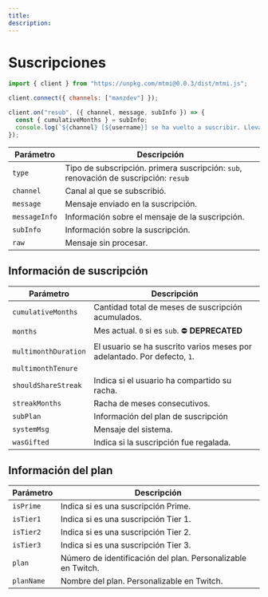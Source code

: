 ```yaml
---
title:
description:
---
```


# Suscripciones

```js
import { client } from "https://unpkg.com/mtmi@0.0.3/dist/mtmi.js";

client.connect({ channels: ["manzdev"] });

client.on("resub", ({ channel, message, subInfo }) => {
  const { cumulativeMonths } = subInfo;
  console.log(`${channel} [${username}] se ha vuelto a suscribir. Lleva ${cumulativeMonths} mes(es).`);
});
```

| Parámetro | Descripción |
|-|-|
| `type` | Tipo de subscripción. primera suscripción: `sub`, renovación de suscripción: `resub` |
| `channel` | Canal al que se subscribió. |
| `message` | Mensaje enviado en la suscripción. |
| `messageInfo` | Información sobre el mensaje de la suscripción. |
| `subInfo` | Información sobre la suscripción. |
| `raw` | Mensaje sin procesar. |

## Información de suscripción

| Parámetro | Descripción |
|-|-|
| `cumulativeMonths` | Cantidad total de meses de suscripción acumulados. |
| `months` | Mes actual. `0` si es `sub`. ⛔ **DEPRECATED** |
| `multimonthDuration` | El usuario se ha suscrito varios meses por adelantado. Por defecto, `1`. |
| `multimonthTenure` |  |
| `shouldShareStreak` | Indica si el usuario ha compartido su racha. |
| `streakMonths` | Racha de meses consecutivos. |
| `subPlan` | Información del plan de suscripción |
| `systemMsg` | Mensaje del sistema. |
| `wasGifted` | Indica si la suscripción fue regalada. |

## Información del plan

| Parámetro | Descripción |
|-|-|
| `isPrime` | Indica si es una suscripción Prime. |
| `isTier1` | Indica si es una suscripción Tier 1. |
| `isTier2` | Indica si es una suscripción Tier 2. |
| `isTier3` | Indica si es una suscripción Tier 3. |
| `plan`    | Número de identificación del plan. Personalizable en Twitch. |
| `planName` | Nombre del plan. Personalizable en Twitch. |

